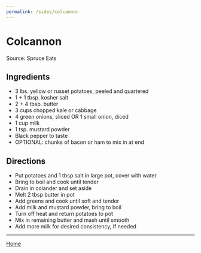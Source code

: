 ```yaml
---
permalink: /sides/colcannon
---
```

# Colcannon

Source: Spruce Eats

## Ingredients

- 3 lbs. yellow or russet potatoes, peeled and quartered
- 1 + 1 tbsp. kosher salt
- 2 + 4 tbsp. butter
- 3 cups chopped kale or cabbage
- 4 green onions, sliced OR 1 small onion, diced
- 1 cup milk
- 1 tsp. mustard powder
- Black pepper to taste
- OPTIONAL: chunks of bacon or ham to mix in at end

## Directions

- Put potatoes and 1 tbsp salt in large pot, cover with water
- Bring to boil and cook until tender
- Drain in colander and set aside
- Melt 2 tbsp butter in pot
- Add greens and cook until soft and tender
- Add milk and mustard powder, bring to boil
- Turn off heat and return potatoes to pot
- Mix in remaining butter and mash until smooth
- Add more milk for desired consistency, if needed

---

[Home](https://thomasjbarrett82.github.io)
